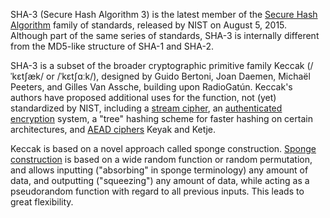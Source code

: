 SHA-3 (Secure Hash Algorithm 3) is the latest member of the [Secure Hash Algorithm](https://en.wikipedia.org/wiki/Secure_Hash_Algorithm) family of standards, released by NIST on August 5, 2015. Although part of the same series of standards, SHA-3 is internally different from the MD5-like structure of SHA-1 and SHA-2.

SHA-3 is a subset of the broader cryptographic primitive family Keccak (/ˈkɛtʃæk/ or /ˈkɛtʃɑːk/), designed by Guido Bertoni, Joan Daemen, Michaël Peeters, and Gilles Van Assche, building upon RadioGatún. Keccak's authors have proposed additional uses for the function, not (yet) standardized by NIST, including a [stream cipher](https://en.wikipedia.org/wiki/Stream_cipher), an [authenticated encryption](https://en.wikipedia.org/wiki/Authenticated_encryption) system, a "tree" hashing scheme for faster hashing on certain architectures, and [AEAD ciphers](https://en.wikipedia.org/wiki/AEAD) Keyak and Ketje.

Keccak is based on a novel approach called sponge construction. [Sponge construction](https://en.wikipedia.org/wiki/Sponge_function) is based on a wide random function or random permutation, and allows inputting ("absorbing" in sponge terminology) any amount of data, and outputting ("squeezing") any amount of data, while acting as a pseudorandom function with regard to all previous inputs. This leads to great flexibility.